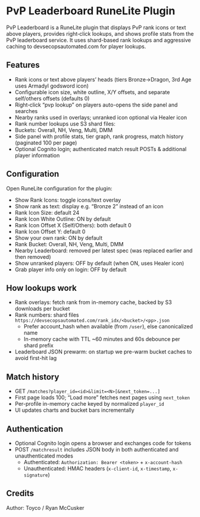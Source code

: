 # PvP Leaderboard RuneLite Plugin

PvP Leaderboard is a RuneLite plugin that displays PvP rank icons or text above players, provides right‑click lookups, and shows profile stats from the PvP leaderboard service. It uses shard-based rank lookups and aggressive caching to devsecopsautomated.com for player lookups.



## Features
- Rank icons or text above players’ heads (tiers Bronze→Dragon, 3rd Age uses Armadyl godsword icon)
- Configurable icon size, white outline, X/Y offsets, and separate self/others offsets (defaults 0)
- Right‑click “pvp lookup” on players auto-opens the side panel and searches
- Nearby ranks used in overlays; unranked icon optional via Healer icon
- Rank number lookups use S3 shard files:
- Buckets: Overall, NH, Veng, Multi, DMM
- Side panel with profile stats, tier graph, rank progress, match history (paginated 100 per page)
- Optional Cognito login; authenticated match result POSTs & additional player information

## Configuration
Open RuneLite configuration for the plugin:
- Show Rank Icons: toggle icons/text overlay
- Show rank as text: display e.g. “Bronze 2” instead of an icon
- Rank Icon Size: default 24
- Rank Icon White Outline: ON by default
- Rank Icon Offset X (Self/Others): both default 0
- Rank Icon Offset Y: default 0
- Show your own rank: ON by default
- Rank Bucket: Overall, NH, Veng, Multi, DMM
- Nearby Leaderboard: removed per latest spec (was replaced earlier and then removed)
- Show unranked players: OFF by default (when ON, uses Healer icon)
- Grab player info only on login: OFF by default

## How lookups work
- Rank overlays: fetch rank from in-memory cache, backed by S3 downloads per bucket
- Rank numbers: shard files `https://devsecopsautomated.com/rank_idx/<bucket>/<pp>.json`
  - Prefer account_hash when available (from `/user`), else canonicalized name
  - In-memory cache with TTL ~60 minutes and 60s debounce per shard prefix
- Leaderboard JSON prewarm: on startup we pre-warm bucket caches to avoid first-hit lag

## Match history
- GET `/matches?player_id=<id>&limit=<N>[&next_token=...]`
- First page loads 100; “Load more” fetches next pages using `next_token`
- Per-profile in-memory cache keyed by normalized `player_id`
- UI updates charts and bucket bars incrementally

## Authentication
- Optional Cognito login opens a browser and exchanges code for tokens
- POST `/matchresult` includes JSON body in both authenticated and unauthenticated modes
  - Authenticated: `Authorization: Bearer <token>` + `x-account-hash`
  - Unauthenticated: HMAC headers (`x-client-id`, `x-timestamp`, `x-signature`)

## Credits
Author: Toyco / Ryan McCusker